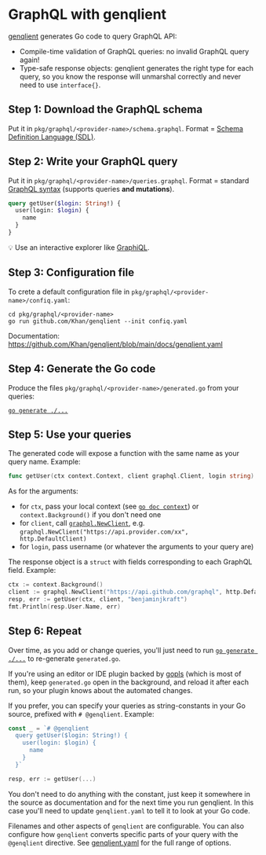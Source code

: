 # GraphQL with genqlient

[genqlient](https://github.com/Khan/genqlient)
generates Go code to query GraphQL API:

- Compile-time validation of GraphQL queries: no invalid GraphQL query again!
- Type-safe response objects: genqlient generates the right type for each query,
  so you know the response will unmarshal correctly and never need to use `interface{}`.

## Step 1: Download the GraphQL schema

Put it in `pkg/graphql/<provider-name>/schema.graphql`.
Format = [Schema Definition Language (SDL)](https://graphql.org/learn/schema/#type-language).

## Step 2: Write your GraphQL query

Put it in `pkg/graphql/<provider-name>/queries.graphql`.
Format = standard [GraphQL syntax](https://graphql.org/learn/queries/)
(supports queries **and mutations**).

```graphql
query getUser($login: String!) {
  user(login: $login) {
    name
  }
}
```

💡 Use an interactive explorer like [GraphiQL](https://github.com/graphql/graphiql/tree/main/packages/graphiql#readme).

## Step 3: Configuration file

To crete a default configuration file in
`pkg/graphql/<provider-name>/confiq.yaml`:

    cd pkg/graphql/<provider-name>
    go run github.com/Khan/genqlient --init confiq.yaml

Documentation:
<https://github.com/Khan/genqlient/blob/main/docs/genqlient.yaml>

## Step 4: Generate the Go code

Produce the files `pkg/graphql/<provider-name>/generated.go`
from your queries:

[`go generate ./...`](https://go.dev/blog/generate)

## Step 5: Use your queries

The generated code will expose a function with the same name as your query name. Example:

```go
func getUser(ctx context.Context, client graphql.Client, login string) (*getUserResponse, error)
```

As for the arguments:

- for `ctx`, pass your local context (see [`go doc context`](https://pkg.go.dev/context)) or `context.Background()` if you don't need one
- for `client`, call [`graphql.NewClient`](https://pkg.go.dev/github.com/Khan/genqlient/graphql), e.g. `graphql.NewClient("https://api.provider.com/xx", http.DefaultClient)`
- for `login`, pass username (or whatever the arguments to your query are)

The response object is a `struct` with fields corresponding to each GraphQL field.
Example:

```go
ctx := context.Background()
client := graphql.NewClient("https://api.github.com/graphql", http.DefaultClient)
resp, err := getUser(ctx, client, "benjaminjkraft")
fmt.Println(resp.User.Name, err)
```

## Step 6: Repeat

Over time, as you add or change queries, you'll just need to run
[`go generate ./...`](https://go.dev/blog/generate)
to re-generate `generated.go`.

If you're using an editor or IDE plugin backed by
[gopls](https://github.com/golang/tools/blob/master/gopls/README.md)
(which is most of them), keep `generated.go` open in the background,
and reload it after each run, so your plugin knows about the automated changes.

If you prefer, you can specify your queries as string-constants in your Go source,
prefixed with `# @genqlient`. Example:

```go
const _ = `# @genqlient
  query getUser($login: String!) {
    user(login: $login) {
      name
    }
  }`

resp, err := getUser(...)
```

You don't need to do anything with the constant,
just keep it somewhere in the source as documentation
and for the next time you run genqlient.
In this case you'll need to update `genqlient.yaml`
to tell it to look at your Go code.

Filenames and other aspects of `genqlient` are configurable.
You can also configure how `genqlient` converts specific parts
of your query with the `@genqlient` directive.
See [genqlient.yaml](https://github.com/Khan/genqlient/blob/main/docs/genqlient.yaml)
for the full range of options.
